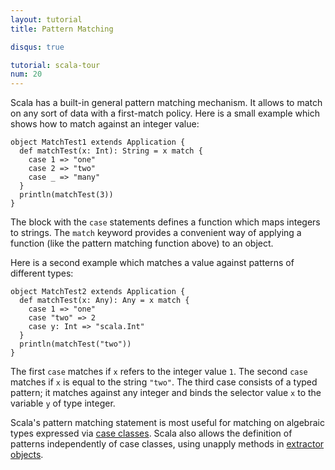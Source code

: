 ```yaml
---
layout: tutorial
title: Pattern Matching

disqus: true

tutorial: scala-tour
num: 20
---
```


Scala has a built-in general pattern matching mechanism. It allows to match on any sort of data with a first-match policy. 
Here is a small example which shows how to match against an integer value:

    object MatchTest1 extends Application {
      def matchTest(x: Int): String = x match {
        case 1 => "one"
        case 2 => "two"
        case _ => "many"
      }
      println(matchTest(3))
    }

The block with the `case` statements defines a function which maps integers to strings. The `match` keyword provides a convenient way of applying a function (like the pattern matching function above) to an object.

Here is a second example which matches a value against patterns of different types:

    object MatchTest2 extends Application {
      def matchTest(x: Any): Any = x match {
        case 1 => "one"
        case "two" => 2
        case y: Int => "scala.Int"
      }
      println(matchTest("two"))
    }

The first `case` matches if `x` refers to the integer value `1`. The second `case` matches if `x` is equal to the string `"two"`. The third case consists of a typed pattern; it matches against any integer and binds the selector value `x` to the variable `y` of type integer.

Scala's pattern matching statement is most useful for matching on algebraic types expressed via [case classes](case-classes.html).
Scala also allows the definition of patterns independently of case classes, using unapply methods in [extractor objects](extractor-objects.html).
